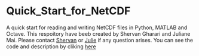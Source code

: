 # Quick_Start_for_NetCDF
A quick start for reading and writing NetCDF files in Python, MATLAB and Octave.
This respoitory have beeb created by Shervan Gharari and Juliane Mai. Please contact <a href="mailto:sh.gharari@gmail.com">Shervan</a> or <a href="mailto:juliane.mai@uwaterloo.ca">Julie</a> if any question arises.
You can see the code and description by cliking [here](https://github.com/ShervanGharari/Quick_Start_for_NetCDF/wiki/Reading-and-writing-of-NetCDF-files)
